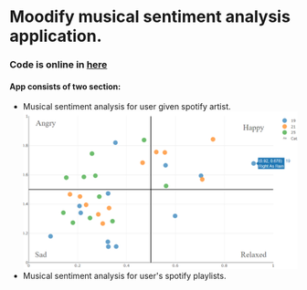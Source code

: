 # Moodify musical sentiment analysis application.
### Code is online in [here](https://moodify-musical-sentiment.herokuapp.com)
#### App consists of two section:
* Musical sentiment analysis for user given spotify artist.
![](screenshots/artist_tracks_plot.png)
* Musical sentiment analysis for user's spotify playlists. 
